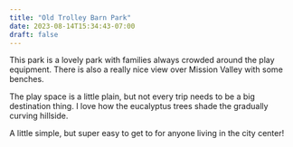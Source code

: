 ```yaml
---
title: "Old Trolley Barn Park"
date: 2023-08-14T15:34:43-07:00
draft: false
---
```


This park is a lovely park with families always crowded around the play equipment.
There is also a really nice view over Mission Valley with some benches.

The play space is a little plain, but not every trip needs to be a big destination thing.
I love how the eucalyptus trees shade the gradually curving hillside.

A little simple, but super easy to get to for anyone living in the city center!

